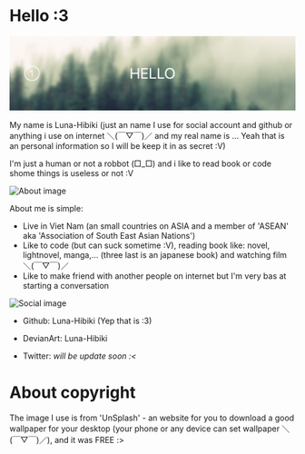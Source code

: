 
# Hello :3

![Header image](data/image/github_profile_image_header.png)

My name is Luna-Hibiki (just an name I use for social account and github or anything i use on internet ＼(￣▽￣)／ and my real name is ... Yeah that is an personal information so I will be keep it in as secret :V)

I'm just a human or not a robbot (□_□) and i like to read book or code shome things is useless or not :V


![About image](data/img/github_profile_image_about.png)

About me is simple:

- Live in Viet Nam (an small countries on ASIA and a member of 'ASEAN' aka 'Association of South East Asian Nations')
- Like to code (but can suck sometime :V), reading book like: novel, lightnovel, manga,... (three last is an japanese book) and watching film ＼(￣▽￣)／
- Like to make friend with another people on internet but I'm very bas at starting a conversation

![Social image](data/img/github_profile_image_social.png)

- Github: Luna-Hibiki (Yep that is :3)

- DevianArt: Luna-Hibiki

- Twitter: *will be update soon :<*
# About copyright

The image I use is from 'UnSplash' - an website for you to download a good wallpaper for your desktop (your phone or any device can set wallpaper ＼(￣▽￣)／), and it was FREE :>
